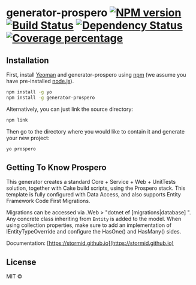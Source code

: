 # generator-prospero [![NPM version][npm-image]][npm-url] [![Build Status][travis-image]][travis-url] [![Dependency Status][daviddm-image]][daviddm-url] [![Coverage percentage][coveralls-image]][coveralls-url]
> 

## Installation

First, install [Yeoman](http://yeoman.io) and generator-prospero using [npm](https://www.npmjs.com/) (we assume you have pre-installed [node.js](https://nodejs.org/)).

```bash
npm install -g yo
npm install -g generator-prospero
```


Alternatively, you can just link the source directory:

```bash
npm link
```

Then go to the directory where you would like to contain it and generate your new project:

```bash
yo prospero
```




## Getting To Know Prospero

This generator creates a standard Core + Service + Web + UnitTests solution, together with Cake build scripts, using the Prospero stack. This template is fully configured with Data Access, and also supports Entity Framework Code First Migrations.


Migrations can be accessed via <Project>.Web > "dotnet ef [migrations|database] <command>". Any concrete class inheriting from `Entity` is added to the model. When using collection properties, make sure to add an implementation of IEntityTypeOverride<YourEntity> and configure the HasOne() and HasMany() sides.

Documentation: [https://stormid.github.io](https://stormid.github.io)

## License

MIT ©


[npm-image]: https://badge.fury.io/js/generator-prospero.svg
[npm-url]: https://npmjs.org/package/generator-prospero
[travis-image]: https://travis-ci.org/stormid/generator-prospero.svg?branch=master
[travis-url]: https://travis-ci.org/stormid/generator-prospero
[daviddm-image]: https://david-dm.org/stormid/generator-prospero.svg?theme=shields.io
[daviddm-url]: https://david-dm.org/stormid/generator-prospero
[coveralls-image]: https://coveralls.io/repos/stormid/generator-prospero/badge.svg
[coveralls-url]: https://coveralls.io/r/stormid/generator-prospero
